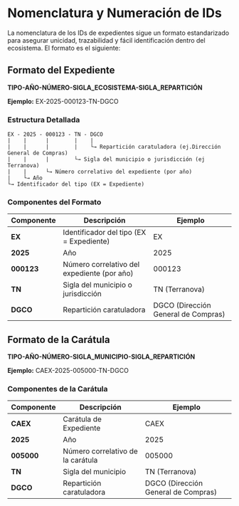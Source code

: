 # Nomenclatura y Numeración de IDs

La nomenclatura de los IDs de expedientes sigue un formato estandarizado para asegurar unicidad, trazabilidad y fácil identificación dentro del ecosistema. El formato es el siguiente:

## Formato del Expediente

**TIPO-AÑO-NÚMERO-SIGLA_ECOSISTEMA-SIGLA_REPARTICIÓN**

**Ejemplo:** EX-2025-000123-TN-DGCO

### Estructura Detallada

```
EX - 2025 - 000123 - TN - DGCO
|    |      |        |    |
|    |      |        |    └→ Repartición caratuladora (ej.Dirección General de Compras)
|    |      |        └→ Sigla del municipio o jurisdicción (ej Terranova)
|    |      └→ Número correlativo del expediente (por año)
|    └→ Año
└→ Identificador del tipo (EX = Expediente)
```

### Componentes del Formato

| **Componente** | **Descripción** | **Ejemplo** |
|----------------|-----------------|-------------|
| **EX** | Identificador del tipo (EX = Expediente) | EX |
| **2025** | Año | 2025 |
| **000123** | Número correlativo del expediente (por año) | 000123 |
| **TN** | Sigla del municipio o jurisdicción | TN (Terranova) |
| **DGCO** | Repartición caratuladora | DGCO (Dirección General de Compras) |

## Formato de la Carátula

**TIPO-AÑO-NÚMERO-SIGLA_MUNICIPIO-SIGLA_REPARTICIÓN**

**Ejemplo:** CAEX-2025-005000-TN-DGCO

### Componentes de la Carátula

| **Componente** | **Descripción** | **Ejemplo** |
|----------------|-----------------|-------------|
| **CAEX** | Carátula de Expediente | CAEX |
| **2025** | Año | 2025 |
| **005000** | Número correlativo de la carátula | 005000 |
| **TN** | Sigla del municipio | TN (Terranova) |
| **DGCO** | Repartición caratuladora | DGCO (Dirección General de Compras) |